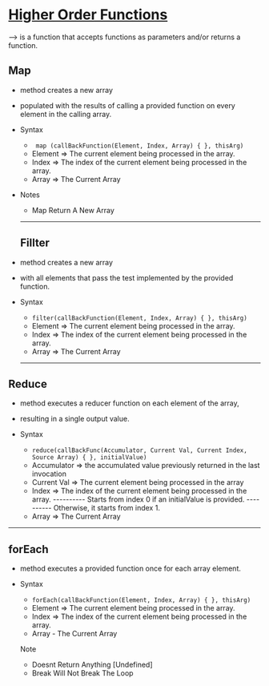 # [Higher Order Functions](https://www.freecodecamp.org/news/higher-order-functions-in-javascript-d9101f9cf528/)

--> is a function that accepts functions as parameters and/or returns a function.

## Map

- method creates a new array
- populated with the results of calling a provided function on every element in the calling array.

- Syntax

  - ` map (callBackFunction(Element, Index, Array) { }, thisArg)`
  - Element => The current element being processed in the array.
  - Index => The index of the current element being processed in the array.
  - Array => The Current Array

- Notes

  - Map Return A New Array

  ***

  ## Fillter

- method creates a new array
- with all elements that pass the test implemented by the provided function.

- Syntax

  - `filter(callBackFunction(Element, Index, Array) { }, thisArg)`
  - Element => The current element being processed in the array.
  - Index => The index of the current element being processed in the array.
  - Array => The Current Array

  ***

## Reduce

- method executes a reducer function on each element of the array,
- resulting in a single output value.

- Syntax
  - `reduce(callBackFunc(Accumulator, Current Val, Current Index, Source Array) { }, initialValue)`
  - Accumulator => the accumulated value previously returned in the last invocation
  - Current Val => The current element being processed in the array
  - Index => The index of the current element being processed in the array.
    ---------- Starts from index 0 if an initialValue is provided.
    ---------- Otherwise, it starts from index 1.
  - Array => The Current Array

---

## forEach

- method executes a provided function once for each array element.

- Syntax

  - `forEach(callBackFunction(Element, Index, Array) { }, thisArg)`
  - Element => The current element being processed in the array.
  - Index => The index of the current element being processed in the array.
  - Array - The Current Array

  Note

  - Doesnt Return Anything [Undefined]
  - Break Will Not Break The Loop
